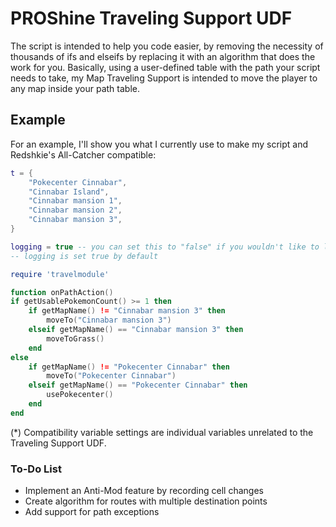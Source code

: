 # PROShine Traveling Support UDF

The script is intended to help you code easier, by removing the necessity of thousands of ifs and elseifs by replacing it with an algorithm that does the work for you. Basically, using a user-defined table with the path your script needs to take, my Map Traveling Support is intended to move the player to any map inside your path table.

## Example
For an example, I'll show you what I currently use to make my script and Redshkie's All-Catcher compatible:
```lua
t = {
    "Pokecenter Cinnabar",
    "Cinnabar Island",
    "Cinnabar mansion 1",
    "Cinnabar mansion 2",
    "Cinnabar mansion 3",
}

logging = true -- you can set this to "false" if you wouldn't like to log traveling information
-- logging is set true by default

require 'travelmodule'

function onPathAction()
if getUsablePokemonCount() >= 1 then
    if getMapName() != "Cinnabar mansion 3" then
        moveTo("Cinnabar mansion 3")
    elseif getMapName() == "Cinnabar mansion 3" then
        moveToGrass()
    end
else
    if getMapName() != "Pokecenter Cinnabar" then
        moveTo("Pokecenter Cinnabar")
    elseif getMapName() == "Pokecenter Cinnabar" then
        usePokecenter()
    end
end
```

(*) Compatibility variable settings are individual variables unrelated to the Traveling Support UDF.


### To-Do List
- Implement an Anti-Mod feature by recording cell changes
- Create algorithm for routes with multiple destination points
- Add support for path exceptions
